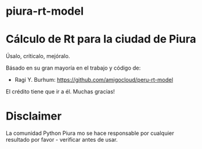 # piura-rt-model
# Cálculo de Rt para la ciudad de Piura

Úsalo, críticalo, mejóralo.

Básado en su gran mayoría en el trabajo y código de:

- Ragi Y. Burhum: https://github.com/amigocloud/peru-rt-model

El crédito tiene que ir a él. Muchas gracias!

# Disclaimer
La comunidad Python Piura mo se hace responsable por cualquier resultado por favor - verificar antes de usar.